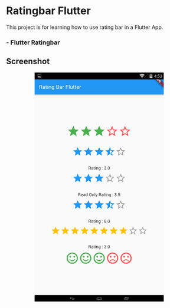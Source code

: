 # Ratingbar Flutter

This project is for learning how to use rating bar in a Flutter App.

### - Flutter Ratingbar
 
## Screenshot
<center><img src="screenshot/ratingbar.png" width="350"></center>